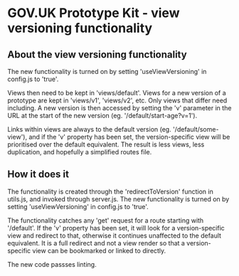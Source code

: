 # GOV.UK Prototype Kit - view versioning functionality

## About the view versioning functionality

The new functionality is turned on by setting 'useViewVersioning' in config.js to 'true'.

Views then need to be kept in 'views/default'. Views for a new version of a prototype are kept in 'views/v1', 'views/v2', etc. Only views that differ need including. A new version is then accessed by setting the 'v' parameter in the URL at the start of the new version (eg. '/default/start-age?v=1').

Links within views are always to the default version (eg. '/default/some-view'), and if the 'v' property has been set, the version-specific view will be prioritised over the default equivalent. The result is less views, less duplication, and hopefully a simplified routes file.

## How it does it

The functionality is created through the 'redirectToVersion' function in utils.js, and invoked through server.js. The new functionality is turned on by setting 'useViewVersioning' in config.js to 'true'.

The functionality catches any 'get' request for a route starting with '/default'. If the 'v' property has been set, it will look for a version-specific view and redirect to that, otherwise it continues unaffected to the default equivalent. It is a full redirect and not a view render so that a version-specific view can be bookmarked or linked to directly.

The new code passses linting.